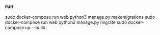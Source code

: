 ### run
sudo docker-compose run web python3 manage.py makemigrations
sudo docker-compose run web python3 manage.py migrate
sudo docker-compose up --build
